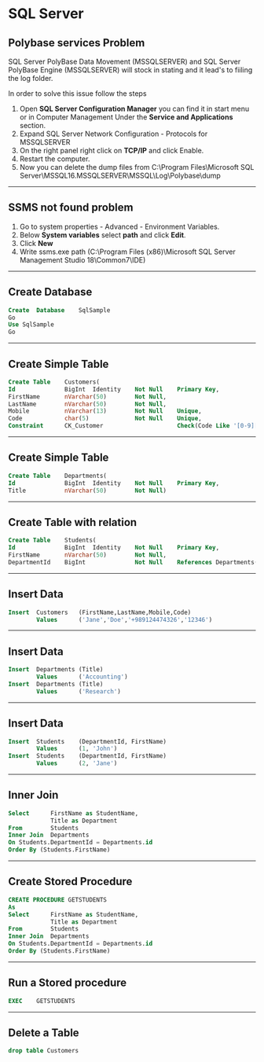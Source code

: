 # SQL Server


## Polybase services Problem
SQL Server PolyBase Data Movement (MSSQLSERVER) and SQL Server PolyBase Engine (MSSQLSERVER) will stock in stating and it lead's to fiiling the log folder.

In order to solve this issue follow the steps
1. Open **SQL Server Configuration Manager** you can find it in start menu or in Computer Management Under the **Service and Applications** section.
2. Expand SQL Server Network Configuration - Protocols for MSSQLSERVER
3. On the right panel right click on **TCP/IP** and click Enable.
4. Restart the computer.
5. Now you can delete the dump files from C:\Program Files\Microsoft SQL Server\MSSQL16.MSSQLSERVER\MSSQL\Log\Polybase\dump

---

## SSMS not found problem
1. Go to system properties - Advanced - Environment Variables.
2. Below **System variables** select **path** and click **Edit**.
3. Click **New**
3. Write ssms.exe path (C:\Program Files (x86)\Microsoft SQL Server Management Studio 18\Common7\IDE)
---

## Create Database
```SQL
Create	Database	SqlSample
Go
Use SqlSample
Go
```
---

## Create Simple Table
```SQL
Create Table	Customers(
Id				BigInt	Identity	Not Null	Primary Key,
FirstName		nVarchar(50)		Not Null,
LastName		nVarchar(50)		Not Null,
Mobile			nVarchar(13)		Not Null	Unique,
Code			char(5)				Not Null	Unique,
Constraint		CK_Customer						Check(Code Like '[0-9][0-9][0-9][0-9][0-9]')) -- Check Condition
```
---

## Create Simple Table
```SQL
Create Table	Departments(
Id				BigInt	Identity	Not Null	Primary Key,
Title			nVarchar(50)		Not Null)
```
---

## Create Table with relation
```SQL
Create Table	Students(
Id				BigInt	Identity	Not Null	Primary Key,
FirstName		nVarchar(50)		Not Null,
DepartmentId	BigInt				Not Null	References Departments(Id))
```
---

## Insert Data
```SQL
Insert	Customers	(FirstName,LastName,Mobile,Code)
		Values		('Jane','Doe','+989124474326','12346')	
```
---

## Insert Data
```SQL
Insert	Departments	(Title)
		Values		('Accounting')
Insert	Departments	(Title)
		Values		('Research')
```
---

## Insert Data
```SQL
Insert	Students    (DepartmentId, FirstName)
		Values		(1, 'John')
Insert	Students	(DepartmentId, FirstName)
		Values		(2, 'Jane')
```
---

## Inner Join
```SQL
Select		FirstName as StudentName,
			Title as Department
From		Students
Inner Join	Departments
On Students.DepartmentId = Departments.id
Order By (Students.FirstName)
```
---

## Create Stored Procedure
```SQL
CREATE PROCEDURE GETSTUDENTS
As
Select		FirstName as StudentName,
			Title as Department
From		Students
Inner Join	Departments
On Students.DepartmentId = Departments.id
Order By (Students.FirstName)
```
---

## Run a Stored procedure
```SQL
EXEC	GETSTUDENTS
```
---

## Delete a Table
```SQL
drop table Customers
```
